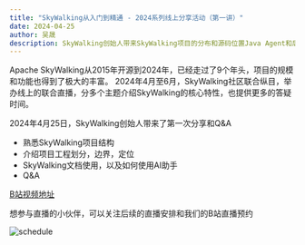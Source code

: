 ```yaml
---
title: "SkyWalking从入门到精通 - 2024系列线上分享活动（第一讲）"
date: 2024-04-25
author: 吴晟
description: SkyWalking创始人带来SkyWalking项目的分布和源码位置Java Agent和后端工程结构解析说明
---
```


Apache SkyWalking从2015年开源到2024年，已经走过了9个年头，项目的规模和功能也得到了极大的丰富。
2024年4月至6月，SkyWalking社区联合纵目，举办线上的联合直播，分多个主题介绍SkyWalking的核心特性，也提供更多的答疑时间。

2024年4月25日，SkyWalking创始人带来了第一次分享和Q&A
- 熟悉SkyWalking项目结构
- 介绍项目工程划分，边界，定位
- SkyWalking文档使用，以及如何使用AI助手
- Q&A

[B站视频地址](https://www.bilibili.com/video/BV1Wz42167rb)

想参与直播的小伙伴，可以关注后续的直播安排和我们的B站直播预约

![schedule](schedule.png)
